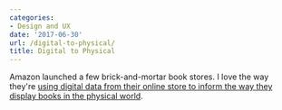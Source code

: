 ```yaml
---
categories:
- Design and UX
date: '2017-06-30'
url: /digital-to-physical/
title: Digital to Physical
---
```


Amazon launched a few brick-and-mortar book stores. I love the way they're <a href="https://twitter.com/fighto/status/848624399024611330">using digital data from their online store to inform the way they display books in the physical world</a>.